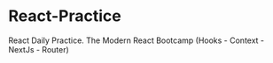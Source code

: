 # React-Practice
React Daily Practice. The Modern React Bootcamp (Hooks - Context - NextJs - Router)
